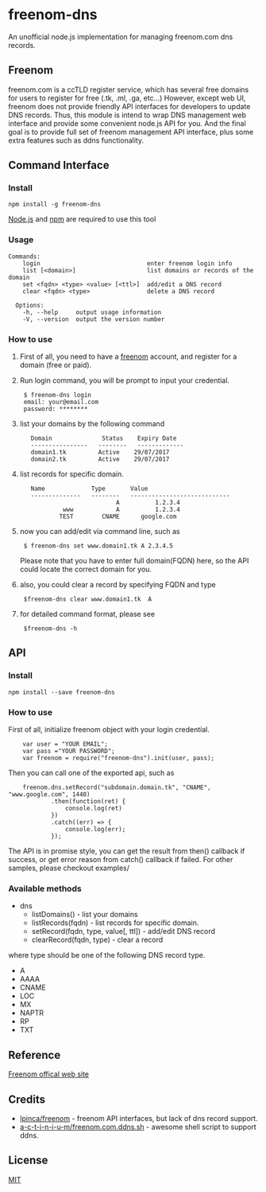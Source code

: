 # freenom-dns
An unofficial node.js implementation for managing freenom.com dns records.

## Freenom
freenom.com is a ccTLD register service, which has several free domains for users to register for free (.tk, .ml, .ga, etc...)
However, except web UI,  freenom does not provide friendly API interfaces for developers to update DNS records.
Thus, this module is intend to wrap DNS management web interface and provide some convenient node.js API for you. And the final goal is to provide full set of freenom management API interface, plus some extra features such as ddns functionality.


## Command Interface
### Install
	npm install -g freenom-dns
[Node.js](https://nodejs.org/en/download/package-manager/) and [npm](https://www.npmjs.com/) are required to use this tool

### Usage
	Commands:
		login                              enter freenom login info
	    list [<domain>]                    list domains or records of the domain
	    set <fqdn> <type> <value> [<ttl>]  add/edit a DNS record
	    clear <fqdn> <type>                delete a DNS record

	  Options:
	    -h, --help     output usage information
	    -V, --version  output the version number

### How to use

1. First of all, you need to have a [freenom](freenom.com) account, and register for a domain (free or paid).
2. Run login command, you will be prompt to input your credential.

        $ freenom-dns login
        email: your@email.com
        password: ********

3. list your domains by the following command

		  Domain              Status    Expiry Date
		  ----------------   --------   -------------
		  domain1.tk         Active    29/07/2017
          domain2.tk         Active    29/07/2017

4. list records for specific domain.

		  Name             Type       Value
		  --------------   --------   ----------------------------
					              A          1.2.3.4
                   www            A          1.2.3.4
	              TEST        CNAME      google.com

5. now you can add/edit via command line, such as

		$ freenom-dns set www.domain1.tk A 2.3.4.5
	Please note that you have to enter full domain(FQDN) here, so the API could locate the correct domain for you.

6. also, you could clear a record by specifying FQDN and type

		$freenom-dns clear www.domain1.tk  A

7. for detailed command format, please see

        $freenom-dns -h

## API
### Install
	npm install --save freenom-dns

### How to use
First of all, initialize freenom object with your login credential.

		var user = "YOUR EMAIL";
		var pass ="YOUR PASSWORD";
		var freenom = require("freenom-dns").init(user, pass);

Then you can call one of the exported api, such as

		freenom.dns.setRecord("subdomain.domain.tk", "CNAME", "www.google.com", 1440)
			    .then(function(ret) {
					console.log(ret)
				})
			    .catch((err) => {
			        console.log(err);
			    });

The API is in promise style, you can get the result from then() callback if success, or get error reason from catch() callback if failed.
For other samples, please checkout examples/

### Available methods
* dns
	* listDomains() - list your domains
	* listRecords(fqdn) - list records for specific domain.
	* setRecord(fqdn, type, value[, ttl]) - add/edit DNS record
	* clearRecord(fqdn, type) - clear a record

where type should be one of the following DNS record type.
* A
* AAAA
* CNAME
* LOC
* MX
* NAPTR
* RP
* TXT

## Reference
[Freenom offical web site](http://www.freenom.com/)

## Credits
* [lpinca/freenom](https://www.npmjs.com/package/freenom) - freenom API interfaces, but lack of dns record support.
* [a-c-t-i-n-i-u-m/freenom.com.ddns.sh](https://gist.github.com/a-c-t-i-n-i-u-m/bc4b1ff265b277dbf195) - awesome shell script to support ddns.

## License
[MIT](LICENSE)
